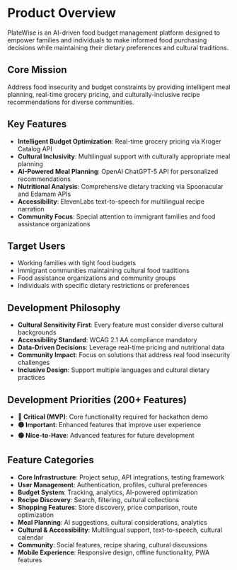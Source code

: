 # Product Overview

PlateWise is an AI-driven food budget management platform designed to empower families and individuals to make informed food purchasing decisions while maintaining their dietary preferences and cultural traditions.

## Core Mission
Address food insecurity and budget constraints by providing intelligent meal planning, real-time grocery pricing, and culturally-inclusive recipe recommendations for diverse communities.

## Key Features
- **Intelligent Budget Optimization**: Real-time grocery pricing via Kroger Catalog API
- **Cultural Inclusivity**: Multilingual support with culturally appropriate meal planning
- **AI-Powered Meal Planning**: OpenAI ChatGPT-5 API for personalized recommendations
- **Nutritional Analysis**: Comprehensive dietary tracking via Spoonacular and Edamam APIs
- **Accessibility**: ElevenLabs text-to-speech for multilingual recipe narration
- **Community Focus**: Special attention to immigrant families and food assistance organizations

## Target Users
- Working families with tight food budgets
- Immigrant communities maintaining cultural food traditions
- Food assistance organizations and community groups
- Individuals with specific dietary restrictions or preferences

## Development Philosophy
- **Cultural Sensitivity First**: Every feature must consider diverse cultural backgrounds
- **Accessibility Standard**: WCAG 2.1 AA compliance mandatory
- **Data-Driven Decisions**: Leverage real-time pricing and nutritional data
- **Community Impact**: Focus on solutions that address real food insecurity challenges
- **Inclusive Design**: Support multiple languages and cultural dietary practices

## Development Priorities (200+ Features)
- **🔴 Critical (MVP)**: Core functionality required for hackathon demo
- **🟡 Important**: Enhanced features that improve user experience  
- **🟢 Nice-to-Have**: Advanced features for future development

## Feature Categories
- **Core Infrastructure**: Project setup, API integrations, testing framework
- **User Management**: Authentication, profiles, cultural preferences
- **Budget System**: Tracking, analytics, AI-powered optimization
- **Recipe Discovery**: Search, filtering, cultural collections
- **Shopping Features**: Store discovery, price comparison, route optimization
- **Meal Planning**: AI suggestions, cultural considerations, analytics
- **Cultural & Accessibility**: Multilingual support, text-to-speech, cultural calendar
- **Community**: Social features, recipe sharing, cultural discussions
- **Mobile Experience**: Responsive design, offline functionality, PWA features